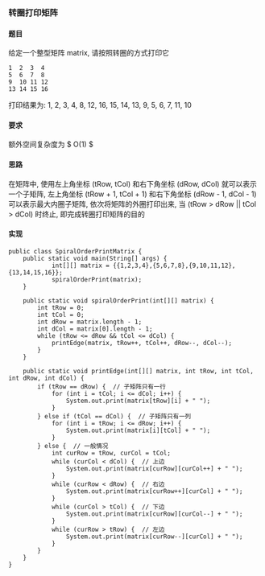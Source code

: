### 转圈打印矩阵
#### 题目
给定一个整型矩阵 matrix, 请按照转圈的方式打印它
```
1  2  3  4
5  6  7  8
9  10 11 12
13 14 15 16
```
打印结果为: 1, 2, 3, 4, 8, 12, 16, 15, 14, 13, 9, 5, 6, 7, 11, 10

#### 要求
额外空间复杂度为 $ O(1) $

#### 思路
在矩阵中, 使用左上角坐标 (tRow, tCol) 和右下角坐标 (dRow, dCol) 就可以表示一个子矩阵, 左上角坐标 (tRow + 1, tCol + 1) 和右下角坐标 (dRow - 1, dCol - 1) 可以表示最大内圈子矩阵, 依次将矩阵的外圈打印出来, 当 (tRow > dRow || tCol > dCol) 时终止, 即完成转圈打印矩阵的目的

#### 实现
```
public class SpiralOrderPrintMatrix {
    public static void main(String[] args) {
			int[][] matrix = {{1,2,3,4},{5,6,7,8},{9,10,11,12},{13,14,15,16}};
			spiralOrderPrint(matrix);
	}

	public static void spiralOrderPrint(int[][] matrix) {
		int tRow = 0;
		int tCol = 0;
		int dRow = matrix.length - 1;
		int dCol = matrix[0].length - 1;
		while (tRow <= dRow && tCol <= dCol) {  
			printEdge(matrix, tRow++, tCol++, dRow--, dCol--);
		}
	}

	public static void printEdge(int[][] matrix, int tRow, int tCol, int dRow, int dCol) {
	    if (tRow == dRow) {  // 子矩阵只有一行
			for (int i = tCol; i <= dCol; i++) {
				System.out.print(matrix[tRow][i] + " ");
			}
		} else if (tCol == dCol) {  // 子矩阵只有一列
			for (int i = tRow; i <= dRow; i++) {
				System.out.print(matrix[i][tCol] + " ");
			}
		} else {  // 一般情况
			int curRow = tRow, curCol = tCol;
			while (curCol < dCol) {  // 上边
				System.out.print(matrix[curRow][curCol++] + " ");
			}
			while (curRow < dRow) {  // 右边
				System.out.print(matrix[curRow++][curCol] + " ");
			}
			while (curCol > tCol) {  // 下边
				System.out.print(matrix[curRow][curCol--] + " ");
			}
			while (curRow > tRow) {  // 左边
				System.out.print(matrix[curRow--][curCol] + " ");
			}
		}
	}  
}
```
